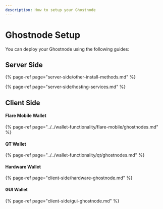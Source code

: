 ```yaml
---
description: How to setup your Ghostnode
---
```


# Ghostnode Setup

You can deploy your Ghostnode using the following guides:

## Server Side

{% page-ref page="server-side/other-install-methods.md" %}

{% page-ref page="server-side/hosting-services.md" %}

## Client Side

#### Flare Mobile Wallet

{% page-ref page="../../wallet-functionality/flare-mobile/ghostnodes.md" %}

#### QT Wallet

{% page-ref page="../../wallet-functionality/qt/ghostnodes.md" %}

#### Hardware Wallet

{% page-ref page="client-side/hardware-ghostnode.md" %}

#### GUI Wallet

{% page-ref page="client-side/gui-ghostnode.md" %}

